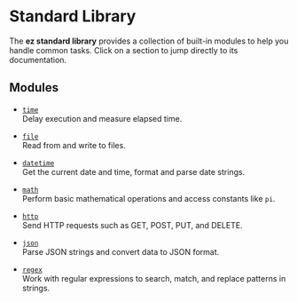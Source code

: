 # Standard Library

The **ez standard library** provides a collection of built-in modules to help you handle common tasks. Click on a section to jump directly to its documentation.

## Modules

-   [`time`](standard-library/time.md)  
    Delay execution and measure elapsed time.

-   [`file`](standard-library/file.md)  
    Read from and write to files.

-   [`datetime`](standard-library/datetime.md)  
    Get the current date and time, format and parse date strings.

-   [`math`](standard-library/math.md)  
    Perform basic mathematical operations and access constants like `pi`.

-   [`http`](standard-library/http.md)  
    Send HTTP requests such as GET, POST, PUT, and DELETE.

-   [`json`](standard-library/json.md)  
    Parse JSON strings and convert data to JSON format.

-   [`regex`](standard-library/regex.md)  
    Work with regular expressions to search, match, and replace patterns in strings.
